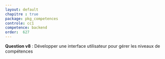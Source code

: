 ```yaml
---
layout: default
chapitre : true
package: pkg_competences
controle: cc1
competence: backend
order:  627
---
```



<!-- TODO backend-1 : pkg_competences - Gestion des niveaux de compétences -->


**Question v8**  : Développer une interface utilisateur pour gérer les niveaux de compétences 
